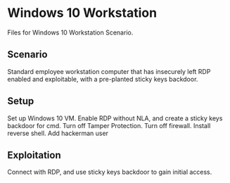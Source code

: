 # Windows 10 Workstation

Files for Windows 10 Workstation Scenario.

## Scenario

Standard employee workstation computer that has insecurely left RDP enabled and exploitable, with a pre-planted sticky keys backdoor.


## Setup

Set up Windows 10 VM. Enable RDP without NLA, and create a sticky keys backdoor for cmd. Turn off Tamper Protection. Turn off firewall. Install reverse shell. Add hackerman user

## Exploitation

Connect with RDP, and use sticky keys backdoor to gain initial access.
